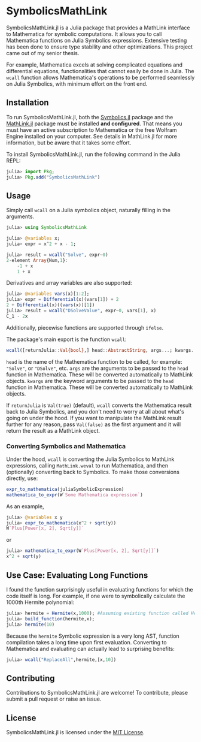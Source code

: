 # SymbolicsMathLink

SymbolicsMathLink.jl is a Julia package that provides a MathLink interface to Mathematica for symbolic computations. It allows you to call Mathematica functions on Julia Symbolics expressions. Extensive testing has been done to ensure type stability and other optimizations. This project came out of my senior thesis.

For example, Mathematica excels at solving complicated equations and differential equations, functionalities that cannot easily be done in Julia. The `wcall` function allows Mathematica's operations to be performed seamlessly on Julia Symbolics, with minimum effort on the front end.

## Installation

To run SymbolicsMathLink.jl, both the [Symbolics.jl](https://github.com/JuliaSymbolics/Symbolics.jl) package and the [MathLink.jl](https://github.com/JuliaInterop/MathLink.jl) package must be installed **and configured**. That means you must have an active subscription to Mathematica or the free Wolfram Engine installed on your computer. See details in MathLink.jl for more information, but be aware that it takes some effort.

To install SymbolicsMathLink.jl, run the following command in the Julia REPL:

```julia
julia> import Pkg;
julia> Pkg.add("SymbolicsMathLink")
```

## Usage

Simply call `wcall` on a Julia symbolics object, naturally filling in the arguments.

```julia
julia> using SymbolicsMathLink

julia> @variables x;
julia> expr = x^2 + x - 1;

julia> result = wcall("Solve", expr~0)
2-element Array{Num,1}:
    -1 + x
    1 + x
```

Derivatives and array variables are also supported:
```julia
julia> @variables vars(x)[1:2];
julia> expr = Differential(x)(vars[1]) + 2
2 + Differential(x)((vars(x))[1])
julia> result = wcall("DSolveValue", expr~0, vars[1], x)
C_1 - 2x
```

Additionally, piecewise functions are supported through `ifelse`.


The package's main export is the function `wcall`:
```julia
wcall([returnJulia::Val{bool},] head::AbstractString, args...; kwargs...)
```
`head` is the name of the Mathematica function to be called, for example: `"Solve"`, or `"DSolve"`, etc.
`args` are the arguments to be passed to the `head` function in Mathematica. These will be converted automatically to MathLink objects.
`kwargs` are the keyword arguments to be passed to the `head` function in Mathematica. These will be converted automatically to MathLink objects.

If `returnJulia` is `Val(true)` (default), `wcall` converts the Mathematica result back to Julia Symbolics, and you don't need to worry at all about what's going on under the hood. If you want to manipulate the MathLink result further for any reason, pass `Val(false)` as the first argument and it will return the result as a MathLink object.

### Converting Symbolics and Mathematica
Under the hood, `wcall` is converting the Julia Symbolics to MathLink expressions, calling `MathLink.weval` to run Mathematica, and then (optionally) converting back to Symbolics. To make those conversions directly, use:
```julia
expr_to_mathematica(juliaSymbolicExpression)
mathematica_to_expr(W`Some Mathematica expression`)
```

As an example,
```julia
julia> @variables x y
julia> expr_to_mathematica(x^2 + sqrt(y))
W`Plus[Power[x, 2], Sqrt[y]]`
```

or 

```julia
julia> mathematica_to_expr(W`Plus[Power[x, 2], Sqrt[y]]`)
x^2 + sqrt(y)
```

## Use Case: Evaluating Long Functions

I found the function surprisingly useful in evaluating functions for which the code itself is long. For example, if one were to symbolically calculate the 1000th Hermite polynomial:
```julia 
julia> hermite = Hermite(x,1000); #Assuming existing function called Hermite
julia> build_function(hermite,x);
julia> hermite(10)

```
Because the `hermite` Symbolic expression is a very long AST, function compilation takes a long time upon first evaluation. Converting to Mathematica and evaluating can actually lead to surprising benefits:
```julia
julia> wcall("ReplaceAll",hermite,[x,10])
```


## Contributing

Contributions to SymbolicsMathLink.jl are welcome! To contribute, please submit a pull request or raise an issue.

## License

SymbolicsMathLink.jl is licensed under the [MIT License](https://opensource.org/licenses/MIT).
